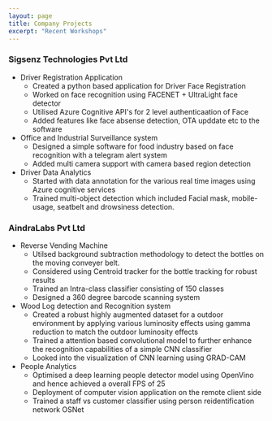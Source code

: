 ```yaml
---
layout: page
title: Company Projects
excerpt: "Recent Workshops"
---
```



### Sigsenz Technologies Pvt Ltd
- Driver Registration Application  
   - Created a python based application for Driver Face Registration
   - Worked on face recognition using FACENET + UltraLight face detector
   - Utilised Azure Cognitive API's for 2 level authenticaation of Face
   - Added features like face absense detection, OTA upddate etc to the software
- Office and Industrial Surveillance system
   - Designed a simple software for food industry based on face recognition with a telegram alert system
   - Added multi camera support with camera based region detection
- Driver Data Analytics
   - Started with data annotation for the various real time images using Azure cognitive services
   - Trained multi-object detection which included Facial mask, mobile-usage, seatbelt and drowsiness detection.

### AindraLabs Pvt Ltd
- Reverse Vending Machine
   - Utilsed background subtraction methodology to detect the bottles on the moving conveyer belt.
   - Considered using Centroid tracker for the bottle tracking for robust results
   - Trained an Intra-class classifier consisting of 150 classes
   - Designed a 360 degree barcode scanning system  
- Wood Log detection and Recognition system
   - Created a robust highly augmented dataset for a outdoor environment by applying 
      various luminosity effects using gamma reduction to match the outdoor luminosity effects
   - Trained a attention based convolutional model to further enhance the recognition
     capabilities of a simple CNN classifier
   - Looked into the visualization of CNN learning using GRAD-CAM
- People Analytics
   - Optimised a deep learning people detector model using OpenVino and hence achieved a overall FPS of 25
   - Deployment of computer vision application on the remote client side
   - Trained a staff vs customer classifier using person reidentification network OSNet 

